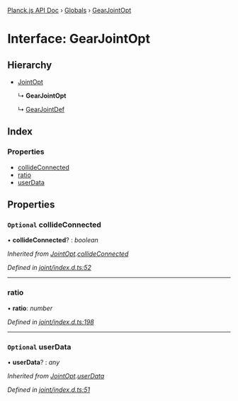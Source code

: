 [Planck.js API Doc](../README.md) › [Globals](../globals.md) › [GearJointOpt](gearjointopt.md)

# Interface: GearJointOpt

## Hierarchy

* [JointOpt](jointopt.md)

  ↳ **GearJointOpt**

  ↳ [GearJointDef](gearjointdef.md)

## Index

### Properties

* [collideConnected](gearjointopt.md#optional-collideconnected)
* [ratio](gearjointopt.md#ratio)
* [userData](gearjointopt.md#optional-userdata)

## Properties

### `Optional` collideConnected

• **collideConnected**? : *boolean*

*Inherited from [JointOpt](jointopt.md).[collideConnected](jointopt.md#optional-collideconnected)*

*Defined in [joint/index.d.ts:52](https://github.com/shakiba/planck.js/blob/9a1fbe4/lib/joint/index.d.ts#L52)*

___

###  ratio

• **ratio**: *number*

*Defined in [joint/index.d.ts:198](https://github.com/shakiba/planck.js/blob/9a1fbe4/lib/joint/index.d.ts#L198)*

___

### `Optional` userData

• **userData**? : *any*

*Inherited from [JointOpt](jointopt.md).[userData](jointopt.md#optional-userdata)*

*Defined in [joint/index.d.ts:51](https://github.com/shakiba/planck.js/blob/9a1fbe4/lib/joint/index.d.ts#L51)*
